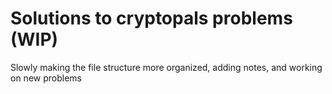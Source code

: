 # Solutions to cryptopals problems (WIP)

Slowly making the file structure more organized, adding notes, and working on new problems
